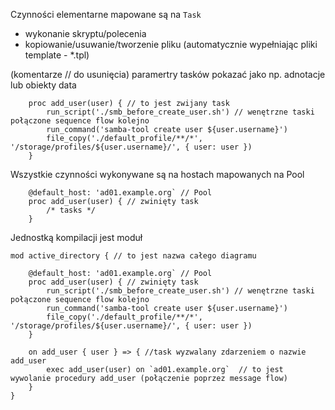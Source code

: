 Czynności elementarne mapowane są na `Task`
- wykonanie skryptu/polecenia
- kopiowanie/usuwanie/tworzenie pliku (automatycznie wypełniając pliki template - *.tpl)

(komentarze // do usunięcia)
paramertry tasków pokazać jako np. adnotacje lub obiekty data 

```
    proc add_user(user) { // to jest zwijany task
        run_script('./smb_before_create_user.sh') // wenętrzne taski połączone sequence flow kolejno
        run_command('samba-tool create user ${user.username}') 
        file_copy('./default_profile/**/*', '/storage/profiles/${user.username}/', { user: user })
    }
```

Wszystkie czynności wykonywane są na hostach mapowanych na Pool

```
    @default_host: 'ad01.example.org` // Pool
    proc add_user(user) { // zwinięty task
        /* tasks */ 
    }
```

Jednostką kompilacji jest moduł

```
mod active_directory { // to jest nazwa całego diagramu

    @default_host: 'ad01.example.org` // Pool
    proc add_user(user) { // zwinięty task
        run_script('./smb_before_create_user.sh') // wenętrzne taski połączone sequence flow kolejno
        run_command('samba-tool create user ${user.username}') 
        file_copy('./default_profile/**/*', '/storage/profiles/${user.username}/', { user: user })
    }
    
    on add_user { user } => { //task wyzwalany zdarzeniem o nazwie add_user
        exec add_user(user) on `ad01.example.org`  // to jest wywolanie procedury add_user (połączenie poprzez message flow)
    }
}
```
